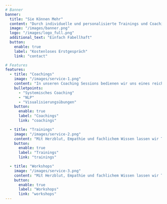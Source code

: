```yaml
---
# Banner
banner:
  title: "Sie Können Mehr"
  content: "Durch individuelle und personalisierte Trainings und Coachings können Sie endlich Ihr volles Potential entfalten."
  image: "/images/banner.png"
  logo: "/images/logo_full.png"
  additional_text: "Einfach Fabellhaft"
  button:
    enable: true
    label: "Kostenloses Erstgespräch"
    link: "contact"

# Features
features:
  - title: "Coachings"
    image: "/images/service-1.png"
    content: "In unseren Coaching Sessions bedienen wir uns eines reich gefüllten Methodenkoffers basierend auf erprobten Erfahrungswerten und wissenschaftlichen Befunden aus der Psychologie. Jedes Problem wird dadurch zu einer lösbaren Aufgabe, an der man wachsen kann. "
    bulletpoints:
      - "Systemisches Coaching"
      - "NLP"
      - "Visualisierungsübungen"
    button:
      enable: true
      label: "Coachings"
      link: "coachings"

  - title: "Trainings"
    image: "/images/service-2.png"
    content: "Mit Herzblut, Empathie und fachlichem Wissen lassen wir Trainingssituationen entstehen, in denen Teilnehmer sich trauen ihre Komfortzone zu verlassen, ihr eigenes Verhalten zu hinterfragen und voneinander zu lernen. Egal ob Leadership, Kommunikation oder Schlagfertigkeit - wir legen Ihnen das Zepter in die Hand."
    button:
      enable: true
      label: "Trainings"
      link: "trainings"

  - title: "Workshops"
    image: "/images/service-3.png"
    content: "Mit Herzblut, Empathie und fachlichem Wissen lassen wir Trainingssituationen entstehen, in denen Teilnehmer sich trauen ihre Komfortzone zu verlassen, ihr eigenes Verhalten zu hinterfragen und voneinander zu lernen. Egal ob Leadership, Kommunikation oder Schlagfertigkeit - wir legen Ihnen das Zepter in die Hand. "
    button:
      enable: true
      label: "Workshops"
      link: "workshops"
---
```

